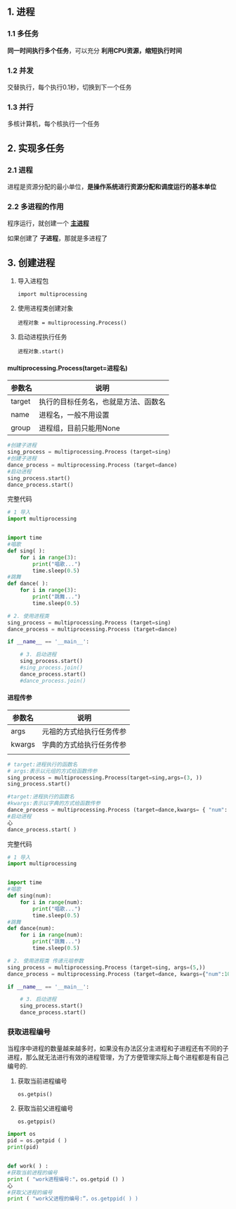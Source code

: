 ## 1. 进程

### 1.1 多任务

**同一时间执行多个任务**，可以充分 **利用CPU资源，缩短执行时间**



### 1.2 并发

交替执行，每个执行0.1秒，切换到下一个任务

### 1.3 并行

多核计算机，每个核执行一个任务



## 2. 实现多任务

### 2.1 进程

进程是资源分配的最小单位，**是操作系统进行资源分配和调度运行的基本单位**

### 2.2 多进程的作用

程序运行，就创建一个 **<u>主进程</u>**

如果创建了 **子进程**，那就是多进程了





## 3. 创建进程

1. 导入进程包

   `import multiprocessing`

2. 使用进程类创建对象

   `进程对象 = multiprocessing.Process()`

3. 启动进程执行任务

   `进程对象.start()`



#### multiprocessing.Process(target=进程名)

| 参数名 | 说明                                 |
| ------ | ------------------------------------ |
| target | 执行的目标任务名，也就是方法、函数名 |
| name   | 进程名，一般不用设置                 |
| group  | 进程组，目前只能用None               |



```python
#创建子进程
sing_process = multiprocessing.Process (target=sing)
#创建子进程
dance_process = multiprocessing.Process (target=dance)
#启动进程
sing_process.start()
dance_process.start()
```



完整代码

```python
# 1 导入
import multiprocessing


import time
#唱歌
def sing( ):
    for i in range(3):
        print("唱歌...")
        time.sleep(0.5)
#跳舞
def dance( ):
    for i in range(3):
        print("跳舞...")
        time.sleep(0.5)

# 2. 使用进程类
sing_process = multiprocessing.Process (target=sing)
dance_process = multiprocessing.Process (target=dance)

if __name__ == '__main__':

    # 3. 启动进程
    sing_process.start()
    #sing_process.join()
    dance_process.start()
    #dance_process.join()

```





#### 进程传参

| 参数名 | 说明                     |
| ------ | ------------------------ |
| args   | 元祖的方式给执行任务传参 |
| kwargs | 字典的方式给执行任务传参 |
|        |                          |

```python
# target:进程执行的函数名
# args:表示以元组的方式给函数传参
sing_process = multiprocessing.Process(target=sing,args=(3, ))
sing_process.start()

#target:进程执行的函数名
#kwargs:表示以字典的方式给函数传参
dance_process = multiprocessing.Process (target=dance,kwargs= { "num": 3})
#启动进程
心
dance_process.start( )

```



完整代码

```python
# 1 导入
import multiprocessing


import time
#唱歌
def sing(num):
    for i in range(num):
        print("唱歌...")
        time.sleep(0.5)
#跳舞
def dance(num):
    for i in range(num):
        print("跳舞...")
        time.sleep(0.5)

# 2. 使用进程类 传递元祖参数
sing_process = multiprocessing.Process (target=sing, args=(5,))
dance_process = multiprocessing.Process (target=dance, kwargs={"num":10})

if __name__ == '__main__':

    # 3. 启动进程
    sing_process.start()
    dance_process.start()

```



### 获取进程编号

当程序中进程的数量越来越多时，如果没有办法区分主进程和子进程还有不同的子进程，那么就无法进行有效的进程管理，为了方便管理实际上每个进程都是有自己编号的.

1. 获取当前进程编号

   `os.getpis()`

2. 获取当前父进程编号

   `os.getppis()`





```python
import os
pid = os.getpid ( )
print(pid)


def work( ) :
#获取当前进程的编号
print ( "work进程编号:"，os.getpid () )
心
#获取父进程的编号
print ( "work父进程的编号:”，os.getppid( ) )

```

